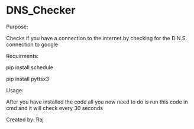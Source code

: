 # DNS_Checker
Purpose:

Checks if you have a connection to the internet by checking for the D.N.S. connection to google  

Requirments:

pip install schedule 

pip install pyttsx3


Usage:

After you have installed the code all you now need to do is run this code in cmd and it will check every 30 seconds

Created by: Raj 

